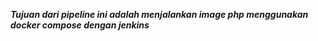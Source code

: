 ***Tujuan dari pipeline ini adalah menjalankan image php menggunakan docker compose dengan jenkins***
